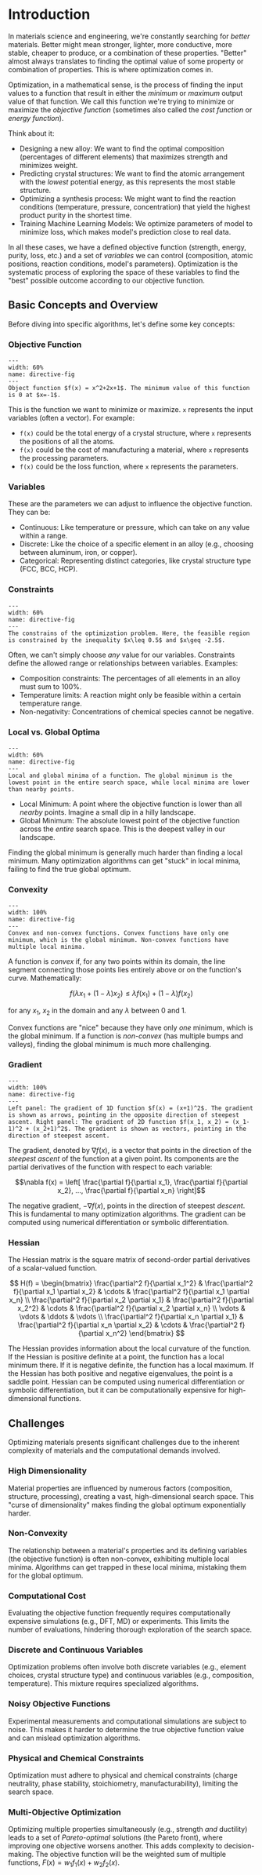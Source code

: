 # Introduction

In materials science and engineering, we're constantly searching for *better* materials. Better might mean stronger, lighter, more conductive, more stable, cheaper to produce, or a combination of these properties. "Better" almost always translates to finding the optimal value of some property or combination of properties. This is where optimization comes in.

Optimization, in a mathematical sense, is the process of finding the input values to a function that result in either the *minimum* or *maximum* output value of that function.  We call this function we're trying to minimize or maximize the *objective function* (sometimes also called the *cost function* or *energy function*).

Think about it:

*   Designing a new alloy: We want to find the optimal composition (percentages of different elements) that maximizes strength and minimizes weight.
*   Predicting crystal structures: We want to find the atomic arrangement with the *lowest* potential energy, as this represents the most stable structure.
*   Optimizing a synthesis process:  We might want to find the reaction conditions (temperature, pressure, concentration) that yield the highest product purity in the shortest time.
*   Training Machine Learning Models: We optimize parameters of model to minimize loss, which makes model's prediction close to real data.

In all these cases, we have a defined objective function (strength, energy, purity, loss, etc.) and a set of *variables* we can control (composition, atomic positions, reaction conditions, model's parameters). Optimization is the systematic process of exploring the space of these variables to find the "best" possible outcome according to our objective function.

## Basic Concepts and Overview

Before diving into specific algorithms, let's define some key concepts:

### Objective Function

```{figure} ../figures/object_function.png
---
width: 60%
name: directive-fig
---
Object function $f(x) = x^2+2x+1$. The minimum value of this function is 0 at $x=-1$.
```

This is the function we want to minimize or maximize.  `x` represents the input variables (often a vector). For example:

*   `f(x)` could be the total energy of a crystal structure, where `x` represents the positions of all the atoms.
*   `f(x)` could be the cost of manufacturing a material, where `x` represents the processing parameters.
*  `f(x)` could be the loss function, where `x` represents the parameters.

### Variables

These are the parameters we can adjust to influence the objective function.  They can be:

*   Continuous:  Like temperature or pressure, which can take on any value within a range.
*   Discrete: Like the choice of a specific element in an alloy (e.g., choosing between aluminum, iron, or copper).
*   Categorical: Representing distinct categories, like crystal structure type (FCC, BCC, HCP).

### Constraints
```{figure} ../figures/constrains.png
---
width: 60%
name: directive-fig
---
The constrains of the optimization problem. Here, the feasible region is constrained by the inequality $x\leq 0.5$ and $x\geq -2.5$.
```
Often, we can't simply choose *any* value for our variables.  Constraints define the allowed range or relationships between variables. Examples:

*   Composition constraints: The percentages of all elements in an alloy must sum to 100%.
*   Temperature limits: A reaction might only be feasible within a certain temperature range.
*   Non-negativity: Concentrations of chemical species cannot be negative.

### Local vs. Global Optima
```{figure} ../figures/local_global_minima.png
---
width: 60%
name: directive-fig
---
Local and global minima of a function. The global minimum is the lowest point in the entire search space, while local minima are lower than nearby points.
```
*   Local Minimum: A point where the objective function is lower than all *nearby* points.  Imagine a small dip in a hilly landscape.
*   Global Minimum: The absolute lowest point of the objective function across the *entire* search space.  This is the deepest valley in our landscape.

Finding the global minimum is generally much harder than finding a local minimum. Many optimization algorithms can get "stuck" in local minima, failing to find the true global optimum.

### Convexity
```{figure} ../figures/convex_vs_non-convex.png
---
width: 100%
name: directive-fig
---
Convex and non-convex functions. Convex functions have only one minimum, which is the global minimum. Non-convex functions have multiple local minima.
```
A function is *convex* if, for any two points within its domain, the line segment connecting those points lies entirely above or on the function's curve. Mathematically:

$$f(\lambda x_1 + (1 - \lambda)x_2) \le \lambda f(x_1) + (1 - \lambda)f(x_2)$$

for any $x_1$, $x_2$ in the domain and any $\lambda$ between 0 and 1.

Convex functions are "nice" because they have only *one* minimum, which is the global minimum.  If a function is *non-convex* (has multiple bumps and valleys), finding the global minimum is much more challenging.

### Gradient
```{figure} ../figures/gradient.png
---
width: 100%
name: directive-fig
---
Left panel: The gradient of 1D function $f(x) = (x+1)^2$. The gradient is shown as arrows, pointing in the opposite direction of steepest ascent. Right panel: The gradient of 2D function $f(x_1, x_2) = (x_1-1)^2 + (x_2+1)^2$. The gradient is shown as vectors, pointing in the direction of steepest ascent.
```
The gradient, denoted by $\nabla f(x)$, is a vector that points in the direction of the *steepest ascent* of the function at a given point.  Its components are the partial derivatives of the function with respect to each variable:

$$\nabla f(x) = \left[ \frac{\partial f}{\partial x_1}, \frac{\partial f}{\partial x_2}, ..., \frac{\partial f}{\partial x_n} \right]$$

The negative gradient, $-\nabla f(x)$, points in the direction of steepest *descent*. This is fundamental to many optimization algorithms. The gradient can be computed using numerical differentiation or symbolic differentiation.

### Hessian

The Hessian matrix is the square matrix of second-order partial derivatives of a scalar-valued function.

$$
H(f) = \begin{bmatrix}
\frac{\partial^2 f}{\partial x_1^2} & \frac{\partial^2 f}{\partial x_1 \partial x_2} & \cdots & \frac{\partial^2 f}{\partial x_1 \partial x_n} \\
\frac{\partial^2 f}{\partial x_2 \partial x_1} & \frac{\partial^2 f}{\partial x_2^2} & \cdots & \frac{\partial^2 f}{\partial x_2 \partial x_n} \\
\vdots & \vdots & \ddots & \vdots \\
\frac{\partial^2 f}{\partial x_n \partial x_1} & \frac{\partial^2 f}{\partial x_n \partial x_2} & \cdots & \frac{\partial^2 f}{\partial x_n^2}
\end{bmatrix}
$$

The Hessian provides information about the local curvature of the function. If the Hessian is positive definite at a point, the function has a local minimum there. If it is negative definite, the function has a local maximum. If the Hessian has both positive and negative eigenvalues, the point is a saddle point. Hessian can be computed using numerical differentiation or symbolic differentiation, but it can be computationally expensive for high-dimensional functions.

## Challenges
Optimizing materials presents significant challenges due to the inherent complexity of materials and the computational demands involved.

### High Dimensionality

Material properties are influenced by numerous factors (composition, structure, processing), creating a vast, high-dimensional search space. This "curse of dimensionality" makes finding the global optimum exponentially harder.

### Non-Convexity

The relationship between a material's properties and its defining variables (the objective function) is often non-convex, exhibiting multiple local minima. Algorithms can get trapped in these local minima, mistaking them for the global optimum.

### Computational Cost

Evaluating the objective function frequently requires computationally expensive simulations (e.g., DFT, MD) or experiments. This limits the number of evaluations, hindering thorough exploration of the search space.

### Discrete and Continuous Variables

Optimization problems often involve both discrete variables (e.g., element choices, crystal structure type) and continuous variables (e.g., composition, temperature). This mixture requires specialized algorithms.

### Noisy Objective Functions

Experimental measurements and computational simulations are subject to noise. This makes it harder to determine the true objective function value and can mislead optimization algorithms.

### Physical and Chemical Constraints

Optimization must adhere to physical and chemical constraints (charge neutrality, phase stability, stoichiometry, manufacturability), limiting the search space.

### Multi-Objective Optimization

Optimizing multiple properties simultaneously (e.g., strength *and* ductility) leads to a set of *Pareto-optimal* solutions (the Pareto front), where improving one objective worsens another.  This adds complexity to decision-making. The objective function will be the weighted sum of multiple functions, $F(x) = w_1 f_1(x) + w_2 f_2(x)$.

